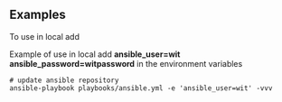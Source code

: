 ## Examples

To use in local add

Example of use in local add **ansible_user=wit ansible_password=witpassword** in the environment variables

```
# update ansible repository
ansible-playbook playbooks/ansible.yml -e 'ansible_user=wit' -vvv
```

